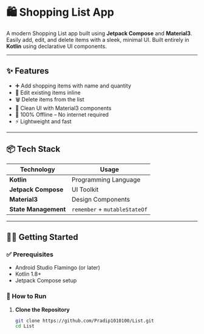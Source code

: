 # 🛍️ Shopping List App

A modern Shopping List app built using **Jetpack Compose** and **Material3**. Easily add, edit, and delete items with a sleek, minimal UI. Built entirely in **Kotlin** using declarative UI components.

---

## ✨ Features

- ➕ Add shopping items with name and quantity
- 📝 Edit existing items inline
- 🗑️ Delete items from the list
- 🎨 Clean UI with Material3 components
- 📱 100% Offline – No internet required
- ⚡ Lightweight and fast

---

## 📦 Tech Stack

| Technology | Usage |
|------------|-------|
| **Kotlin** | Programming Language |
| **Jetpack Compose** | UI Toolkit |
| **Material3** | Design Components |
| **State Management** | `remember` + `mutableStateOf` |

---

## 🧑‍💻 Getting Started

### ✅ Prerequisites
- Android Studio Flamingo (or later)
- Kotlin 1.8+
- Jetpack Compose setup

### 🔧 How to Run

1. **Clone the Repository**
   ```bash
   git clone https://github.com/Pradip1010100/List.git
   cd List
